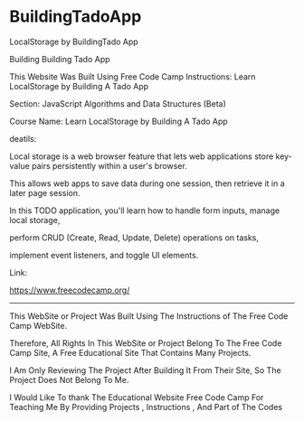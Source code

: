 # BuildingTadoApp
LocalStorage by BuildingTado App


Building Building Tado App


This Website Was Built Using Free Code Camp Instructions: Learn LocalStorage by Building A Tado App

Section: JavaScript Algorithms and Data Structures (Beta)

Course Name: Learn LocalStorage by Building A Tado App

deatils:

Local storage is a web browser feature that lets web applications store key-value pairs persistently within a user's browser. 

This allows web apps to save data during one session, then retrieve it in a later page session.

In this TODO application, you'll learn how to handle form inputs, manage local storage, 

perform CRUD (Create, Read, Update, Delete) operations on tasks, 

implement event listeners, and toggle UI elements.

Link:

https://www.freecodecamp.org/


---------------------------------------------------------------------------------------------------------------------------------------------------------------------------------------------------------------------



This WebSite or Project Was Built Using The Instructions of The Free Code Camp  WebSite.

Therefore, All Rights In This WebSite or Project Belong To The Free Code Camp Site, A Free Educational Site That Contains Many Projects.

I Am Only Reviewing The Project After Building It From Their Site, So The Project Does Not Belong To Me.

I Would Like To thank The Educational Website Free Code Camp For Teaching Me By Providing Projects , Instructions , And Part of The Codes

